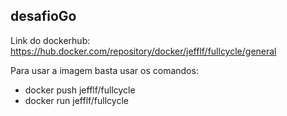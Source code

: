 ## desafioGo

  Link do dockerhub: https://hub.docker.com/repository/docker/jefflf/fullcycle/general
  
  Para usar a imagem basta usar os comandos:
  - docker push jefflf/fullcycle
  - docker run jefflf/fullcycle

